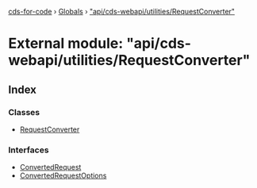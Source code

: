 [cds-for-code](../README.md) › [Globals](../globals.md) › ["api/cds-webapi/utilities/RequestConverter"](_api_cds_webapi_utilities_requestconverter_.md)

# External module: "api/cds-webapi/utilities/RequestConverter"

## Index

### Classes

* [RequestConverter](../classes/_api_cds_webapi_utilities_requestconverter_.requestconverter.md)

### Interfaces

* [ConvertedRequest](../interfaces/_api_cds_webapi_utilities_requestconverter_.convertedrequest.md)
* [ConvertedRequestOptions](../interfaces/_api_cds_webapi_utilities_requestconverter_.convertedrequestoptions.md)
